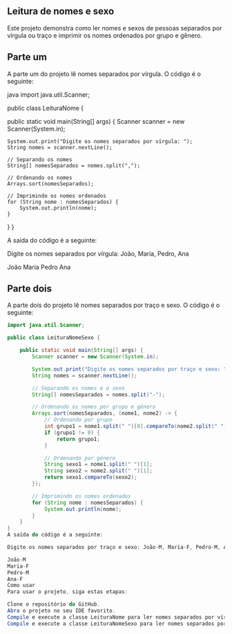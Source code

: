 ## Leitura de nomes e sexo

Este projeto demonstra como ler nomes e sexos de pessoas separados por vírgula ou traço e imprimir os nomes ordenados por grupo e gênero.

## Parte um
A parte um do projeto lê nomes separados por vírgula. O código é o seguinte:

java
import java.util.Scanner;

public class LeituraNome {

public static void main(String[] args) {
    Scanner scanner = new Scanner(System.in);

    System.out.print("Digite os nomes separados por vírgula: ");
    String nomes = scanner.nextLine();

    // Separando os nomes
    String[] nomesSeparados = nomes.split(",");

    // Ordenando os nomes
    Arrays.sort(nomesSeparados);

    // Imprimindo os nomes ordenados
    for (String nome : nomesSeparados) {
        System.out.println(nome);
    }
}
}


A saída do código é a seguinte:

Digite os nomes separados por vírgula: João, Maria, Pedro, Ana

João
Maria
Pedro
Ana


## Parte dois

A parte dois do projeto lê nomes separados por traço e sexo. O código é o seguinte:

```java
import java.util.Scanner;

public class LeituraNomeSexo {

    public static void main(String[] args) {
        Scanner scanner = new Scanner(System.in);

        System.out.print("Digite os nomes separados por traço e sexo: ");
        String nomes = scanner.nextLine();

        // Separando os nomes e o sexo
        String[] nomesSeparados = nomes.split("-");

        // Ordenando os nomes por grupo e gênero
        Arrays.sort(nomesSeparados, (nome1, nome2) -> {
            // Ordenando por grupo
            int grupo1 = nome1.split(" ")[0].compareTo(nome2.split(" ")[0]);
            if (grupo1 != 0) {
                return grupo1;
            }

            // Ordenando por gênero
            String sexo1 = nome1.split(" ")[1];
            String sexo2 = nome2.split(" ")[1];
            return sexo1.compareTo(sexo2);
        });

        // Imprimindo os nomes ordenados
        for (String nome : nomesSeparados) {
            System.out.println(nome);
        }
    }
}
A saída do código é a seguinte:

Digite os nomes separados por traço e sexo: João-M, Maria-F, Pedro-M, Ana-F

João-M
Maria-F
Pedro-M
Ana-F
Como usar
Para usar o projeto, siga estas etapas:

Clone o repositório do GitHub.
Abra o projeto no seu IDE favorito.
Compile e execute a classe LeituraNome para ler nomes separados por vírgula.
Compile e execute a classe LeituraNomeSexo para ler nomes separados por traço e sexo.
